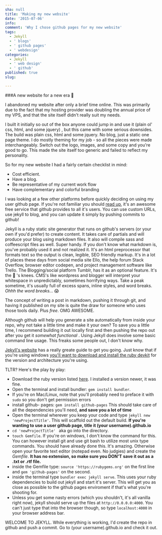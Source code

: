 ```yaml
---
sha: null
title: 'Making my new website'
date: '2015-07-06'
info: 
comment: 'Why I chose github pages for my new website'
tags:
  - Jekyll
  - ' blogs'
  - ' github pages'
  - ' webdesign'
categories:
  - Jekyll
  - ' web design'
  - ' github'
published: true
slug: 

---
```

###A new website for a new era :metal:

I abandoned my website after only a brief time online. This was primarily due to the fact that my hosting provider was doubling the annual price of my VPS, and that the site itself didn't really suit my needs. 

I built it initially so out of the box anyone could jump in and use it (plain ol' css, html, and some jquery) , but this came with some serious downsides. The build was plain css, html and some jquery. No blog, just a static one page theme. I do mostly theming for my job - so all the pieces were made interchangeably. Switch out the logo, images, and some copy and you're good to go.  This made the site itself too generic and failed to reflect my personality.

So for my new website I had a fairly certain checklist in mind: 
- Cost efficient.
- Have a blog.
- Be representative of my current work flow
- Have complementary and colorful branding

I was looking at a few other platforms before quickly deciding on using my user github page. If you're not familiar you should [read up](https://pages.github.com/), it's an awesome free service that github provides to all it's users. You can use custom URLs, use jekyll to blog, and you can update it simply by pushing commits to github! 

Jekyll is a ruby static site generator that runs on github's servers (or your own if you'd prefer) to create content. It takes care of partials and will produce your blog using markdown files. It also will compile sass and coffeescript files as well. Super handy. If you don't know what markdown is, you've probably used it and not realized it. It's an html preprocessor that formats text so the output is clean, legible, SEO friendly markup. It's in a lot of places these days from social media site Ello, the help forum Stack Overflow, browser editor codepen, and project management software like Trello. The Blogging/social platform Tumblr, has it as an optional feature. It's the :honeybee: 's knees. CMS's like wordpress and blogger will interpret your whitespace in unpredictably, sometimes horrifying ways. Take a peak sometime, it's usually full of excess spans, inline styles, and word breaks. *Ohhh the word breaks...* :scream:

The concept of writing a post in markdown, pushing it through git, and having it published on my site is quite the draw for someone who uses those tools daily. Plus *free*. OMG AWESOME. 

Although github will help you generate a site automatically from inside your repo, why not take a little time and make it your own? 
To save you a little time, I recommend building it out locally first and then pushing the repo out after you get it *somewhat functional* . Using Jekyll does involve some basic command line usage. This freaks some people out, I don't know why. 

[Jekyll's website](http://jekyllrb.com/) has a really greate guide to get you going. Just know that if you're using windows [you'll want to download and install the ruby devkit](http://jekyll-windows.juthilo.com/1-ruby-and-devkit/) for the version and architecture you're using. 

TLTR? Here's the play by play: 

- Download the ruby version listed [here](https://pages.github.com/versions/). I installed a version newer, it was fine.
- Open the terminal and install bundler: `gem install bundler`. 
 - If you're on Mac/Linux, note that you'll probably need to preface it with `sudo` so you don't get permission errors
- install github- pages: `gem install github-pages` This should take care of all the dependencies you'll need, **and save you a lot of time**
- Open the terminal wherever you keep your code and type `jekyll new 'newProjectTitle'`. This will scaffold out the default build. **If you're wanting to use a user github page, title it (your username).github.io**
- `cd 'newProjectTitle' ` aka go into the directory. 
-  `touch Gemfile`. If you're on windows, I don't know the command for this. You can however install git and use git bash to utilize most unix type commands. You should have already done this. It's amazing. Otherwise open your favorite text editor (notepad even. No judgies) and create the *Gemfile*. **It has no extension, so make sure you DON'T save it out as a .txt or .rtf file.**
- inside the Gemfile type: `source 'https://rubygems.org'` on the first line and `gem 'github-pages'` on the second.
- inside the terminal type `bundler exec jekyll serve`. This uses your ruby dependencies to build out jekyll and start it's server. This will get you as close as possible to the github pages enviroment if that's what you're shooting for. 
- Unless you get some nasty errors (which you shouldn't, it's all vanilla right now), jekyll should serve up the files at `http://0.0.0.0:4000`. You can't just type that into the browser though, so type `localhost:4000` in your browser address bar. 

 WELCOME TO JEKYLL. 
While everything is working, I'd create the repo in github and push a commit. Go to (your username).github.io and check it out. 
